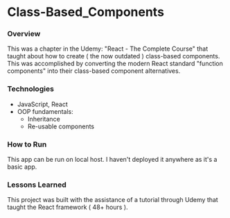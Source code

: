 # Class-Based_Components


### Overview
This was a chapter in the Udemy: "React - The Complete Course" that taught about how to create ( the now outdated ) class-based components. This was accomplished by converting the modern React standard "function components" into their class-based component alternatives. 

### Technologies
* JavaScript, React
* OOP fundamentals:
  * Inheritance
  * Re-usable components

### How to Run
This app can be run on local host. I haven't deployed it anywhere as it's a basic app.

### Lessons Learned
This project was built with the assistance of a tutorial through Udemy that taught the React framework ( 48+ hours ).
